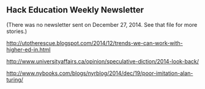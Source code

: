 ## Hack Education Weekly Newsletter

(There was no newsletter sent on December 27, 2014. See that file for more stories.)

http://utotherescue.blogspot.com/2014/12/trends-we-can-work-with-higher-ed-in.html

http://www.universityaffairs.ca/opinion/speculative-diction/2014-look-back/

http://www.nybooks.com/blogs/nyrblog/2014/dec/19/poor-imitation-alan-turing/
